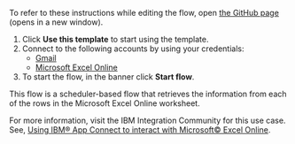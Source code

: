 To refer to these instructions while editing the flow, open [the GitHub page](https://github.com/ot4i/app-connect-templates/tree/main/resources/markdown/Retrieve%20and%20update%20Microsoft%20Excel%20Online%20worksheet%20rows%20with%20the%20status%20email%20sent%20through%20Gmail_instructions.md) (opens in a new window).

1. Click **Use this template** to start using the template.
2. Connect to the following accounts by using your credentials:
   - [Gmail](https://ibm.biz/acgmail) 
   - [Microsoft Excel Online](https://ibm.biz/acmsexcel) 
3. To start the flow, in the banner click **Start flow**.

This flow is a scheduler-based flow that retrieves the information from each of the rows in the Microsoft Excel Online worksheet.

For more information, visit the IBM Integration Community for this use case. See, [Using IBM® App Connect to interact with Microsoft© Excel Online](https://community.ibm.com/community/user/integration/blogs/shamini-arumugam1/2022/09/01/using-ibm-app-connect-with-microsoft-excel).

